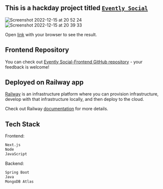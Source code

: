 ## This is a hackday project titled [`Evently Social`](https://63d005432f6aa213f29a9105--fanciful-alfajores-29b19d.netlify.app/)

![Screenshot 2022-12-15 at 20 52 24](https://user-images.githubusercontent.com/52775977/207954109-5bcaa7f2-8602-43a3-af0b-5a7182bdac00.png)
![Screenshot 2022-12-15 at 20 39 33](https://user-images.githubusercontent.com/52775977/207953428-82784397-da9e-48ee-a06d-6e9bed8b4e0b.png)

Open [link](https://63d005432f6aa213f29a9105--fanciful-alfajores-29b19d.netlify.app/) with your browser to see the result.

## Frontend Repository

You can check out [Evently Social-Frontend GitHub repository](https://github.com/omgshalihin/event-management-frontend) - your feedback is welcome!

## Deployed on Railway app

[Railway](https://railway.app/) is an infrastructure platform where you can provision infrastructure, develop with that infrastructure locally, and then deploy to the cloud.

Check out Railway [documentation](https://docs.railway.app/) for more details.

## Tech Stack

Frontend:

```bash
Next.js
Node
JavaScript
```

Backend:

```bash
Spring Boot
Java
MongoDB Atlas
```
